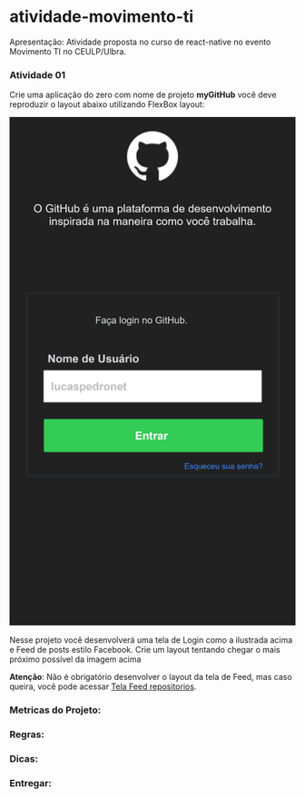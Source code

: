 # atividade-movimento-ti
Apresentação: Atividade proposta no curso de react-native no evento Movimento TI no CEULP/Ulbra.

### Atividade 01
Crie uma aplicação do zero com nome de projeto **myGitHub**  você deve reproduzir o layout abaixo utilizando FlexBox layout:

![Tela de Login](./assets/Login.png)

Nesse projeto você desenvolverá uma tela de Login como a ilustrada acima e Feed  de posts estilo Facebook. Crie um layout tentando chegar o mais próximo possível da imagem acima

**Atenção**: Não é obrigatório desenvolver o layout da tela de Feed, mas caso queira, você pode acessar  [Tela Feed repositorios](./assests/Repositorios.png).

### Metricas do Projeto:
### Regras:
### Dicas:
### Entregar: